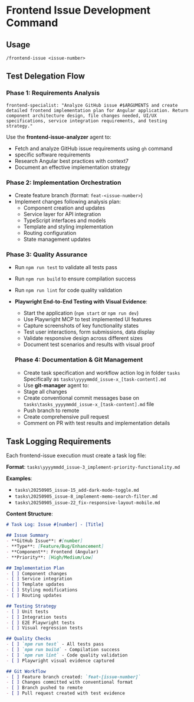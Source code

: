 # Frontend Issue Development Command

## Usage
```
/frontend-issue <issue-number>
```

## Test Delegation Flow

### Phase 1: Requirements Analysis
```
frontend-specialist: "Analyze GitHub issue #$ARGUMENTS and create detailed frontend implementation plan for Angular application. Return component architecture design, file changes needed, UI/UX specifications, service integration requirements, and testing strategy."
```
Use the **frontend-issue-analyzer** agent to:
- Fetch and analyze GitHub issue requirements using `gh` command
- specific software requirements 
- Research Angular best practices with context7
- Document an effective implementation strategy

### Phase 2: Implementation Orchestration
- Create feature branch (format: `feat-<issue-number>`)
- Implement changes following analysis plan:
  - Component creation and updates
  - Service layer for API integration
  - TypeScript interfaces and models
  - Template and styling implementation
  - Routing configuration
  - State management updates

### Phase 3: Quality Assurance
- Run `npm run test` to validate all tests pass
- Run `npm run build` to ensure compilation success
- Run `npm run lint` for code quality validation
- **Playwright End-to-End Testing with Visual Evidence**:
  - Start the application (`npm start` or `npm run dev`)
  - Use Playwright MCP to test implemented UI features
  - Capture screenshots of key functionality states
  - Test user interactions, form submissions, data display
  - Validate responsive design across different sizes
  - Document test scenarios and results with visual proof

  ### Phase 4: Documentation & Git Management
  - Create task specification and workflow action log in folder `tasks` Specifically as  `tasks\yyyymmdd_issue-x_[task-content].md`
  - Use **git-manager** agent to:
  - Stage all changes
  - Create conventional commit messages base on `tasks\tasks_yyyymmdd_issue-x_[task-content].md` file
  - Push branch to remote
  - Create comprehensive pull request
  - Comment on PR with test results and implementation details

## Task Logging Requirements
Each frontend-issue execution must create a task log file:

**Format**: `tasks\yyyymmdd_issue-3_implement-priority-functionality.md`

 **Examples**:
  - `tasks\20250905_issue-15_add-dark-mode-toggle.md`
  - `tasks\20250905_issue-8_implement-memo-search-filter.md`
  - `tasks\20250905_issue-22_fix-responsive-layout-mobile.md`

  **Content Structure**:
  ```markdown
  # Task Log: Issue #[number] - [Title]

  ## Issue Summary
  - **GitHub Issue**: #[number]
  - **Type**: [Feature/Bug/Enhancement]
  - **Component**: Frontend (Angular)
  - **Priority**: [High/Medium/Low]

  ## Implementation Plan
  - [ ] Component changes
  - [ ] Service integration
  - [ ] Template updates
  - [ ] Styling modifications
  - [ ] Routing updates

  ## Testing Strategy
  - [ ] Unit tests
  - [ ] Integration tests
  - [ ] E2E Playwright tests
  - [ ] Visual regression tests

  ## Quality Checks
  - [ ] `npm run test` - All tests pass
  - [ ] `npm run build` - Compilation success
  - [ ] `npm run lint` - Code quality validation
  - [ ] Playwright visual evidence captured

  ## Git Workflow
  - [ ] Feature branch created: `feat-[issue-number]`
  - [ ] Changes committed with conventional format
  - [ ] Branch pushed to remote
  - [ ] Pull request created with test evidence

